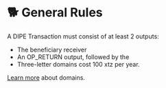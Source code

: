# 🐕 General Rules

A DIPE Transaction must consist of at least 2 outputs:&#x20;

* &#x20;The beneficiary receiver
* An OP\_RETURN output, followed by the&#x20;
* &#x20;Three-letter domains cost 100 xtz per year.

[Learn more](https://tezos.domains/about/domains) about domains.
